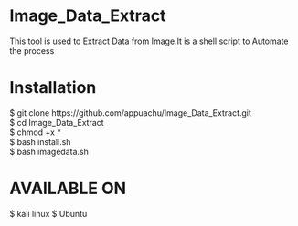 # Image_Data_Extract
This tool is used to Extract Data from Image.It is a shell script to Automate the process



<h1>Installation</h1>
$ git clone https://github.com/appuachu/Image_Data_Extract.git<br>
$ cd Image_Data_Extract<br>
$ chmod +x *<br>
$ bash install.sh<br>
$ bash imagedata.sh 




<h1>AVAILABLE ON</h1>
$ kali linux
$ Ubuntu
